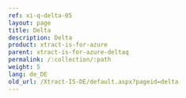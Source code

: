 ```yaml
---
ref: xi-q-delta-05
layout: page
title: Delta
description: Delta
product: xtract-is-for-azure
parent: xtract-is-for-azure-deltaq
permalink: /:collection/:path
weight: 5
lang: de_DE
old_url: /Xtract-IS-DE/default.aspx?pageid=delta
---
```

